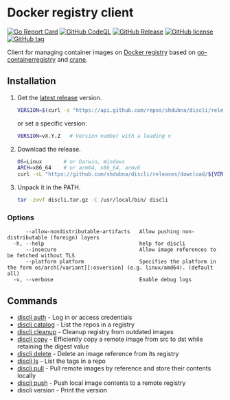 # Docker registry client
[![Go Report Card](https://goreportcard.com/badge/github.com/shdubna/discli)](https://goreportcard.com/report/github.com/shdubna/discli)
[![GitHub CodeQL](https://github.com/shdubna/discli/workflows/CodeQL/badge.svg)](https://github.com/shdubna/discli/actions?query=workflow%3CodeQL)
[![GitHub Release](https://github.com/shdubna/discli/workflows/Release/badge.svg)](https://github.com/shdubna/discli/actions?query=workflow%3ARelease)
[![GitHub license](https://img.shields.io/github/license/shdubna/discli.svg)](https://github.com/shdubna/discli/blob/main/LICENSE)
[![GitHub tag](https://img.shields.io/github/v/tag/shdubna/discli?label=latest)](https://github.com/shdubna/discli/releases)

Client for managing container images on [Docker registry](https://github.com/distribution/distribution) 
based on [go-containerregistry](https://github.com/google/go-containerregistry) 
and [crane](https://github.com/google/go-containerregistry/tree/main/cmd/crane).

## Installation

1. Get the [latest release](https://github.com/shdubna/discli/releases/latest) version.

   ```sh
   VERSION=$(curl -s "https://api.github.com/repos/shdubna/discli/releases/latest" | jq -r '.tag_name')
   ```

   or set a specific version:

   ```sh
   VERSION=vX.Y.Z   # Version number with a leading v
   ```

2. Download the release.

   ```sh
   OS=Linux       # or Darwin, Windows
   ARCH=x86_64    # or arm64, x86_64, armv6
   curl -sL "https://github.com/shdubna/discli/releases/download/${VERSION}/discli_${OS}_${ARCH}.tar.gz" > discli.tar.gz
   ```

3. Unpack it in the PATH.

   ```sh
   tar -zxvf discli.tar.gz -C /usr/local/bin/ discli
   ```

### Options

```
      --allow-nondistributable-artifacts   Allow pushing non-distributable (foreign) layers
  -h, --help                               help for discli
      --insecure                           Allow image references to be fetched without TLS
      --platform platform                  Specifies the platform in the form os/arch[/variant][:osversion] (e.g. linux/amd64). (default all)
  -v, --verbose                            Enable debug logs
```

## Commands
- [discli auth](doc/auth.md) - Log in or access credentials
- [discli catalog](doc/catalog.md) - List the repos in a registry
- [discli cleanup](doc/cleanup.md) - Cleanup registry from outdated images
- [discli copy](doc/copy.md) - Efficiently copy a remote image from src to dst while retaining the digest value
- [discli delete](doc/delete.md) - Delete an image reference from its registry
- [discli ls](doc/ls.md) - List the tags in a repo
- [discli pull](doc/pull.md) - Pull remote images by reference and store their contents locally
- [discli push](doc/push.md) - Push local image contents to a remote registry
- discli version - Print the version